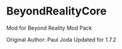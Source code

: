 BeyondRealityCore
=================

Mod for Beyond Reality Mod Pack

Original Author: Paul Joda
Updated for 1.7.2
